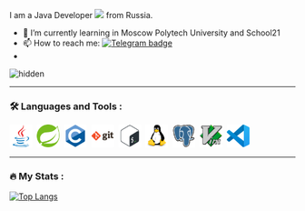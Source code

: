<!--
<div id="badges">
  <a href="https://t.me/expanxara">
    <img src="https://img.shields.io/badge/Telegram-blue?logo=telegram&logoColor=white&style=for-the-badge" alt="Telegram Badge"/>
    </a>
</div>


---
-->

I am a Java Developer <img src="https://media.giphy.com/media/WUlplcMpOCEmTGBtBW/giphy.gif" width="30"> from Russia.

- 🌱 I’m currently learning in Moscow Polytech University and School21
- 📫 How to reach me: [![Telegram badge](https://img.shields.io/badge/Telegram-blue?logo=telegram&logoColor=white&style=for-the-badge)](https://t.me/expanxara)
- 
![hidden](https://komarev.com/ghpvc/?username=expanxara)
<!--
- 🔭 I’m currently working on ...
- 🌱 I’m currently learning ...
- 👯 I’m looking to collaborate on ...
- 🤔 I’m looking for help with ...
- 💬 Ask me about ...
- 📫 How to reach me: ...
- 😄 Pronouns: ...
- ⚡ Fun fact: ...
-->

---

### :hammer_and_wrench: Languages and Tools :
<div>
  <img src="https://github.com/devicons/devicon/blob/master/icons/java/java-original.svg" title="Java" alt="Java" width="40" height="40"/>&nbsp;
  <img src="https://github.com/devicons/devicon/blob/master/icons/spring/spring-original.svg" title="spring" alt="spring" width="40" height="40"/>&nbsp;
  <img src="https://github.com/devicons/devicon/blob/master/icons/c/c-original.svg" title="C" alt="C" width="40" height="40"/>&nbsp;
  <img src="https://github.com/devicons/devicon/blob/master/icons/git/git-original-wordmark.svg" title="git" alt="git" width="40" height="40"/>&nbsp;
  <img src="https://github.com/devicons/devicon/blob/master/icons/bash/bash-original.svg" title="bash" alt="bash" width="40" height="40"/>&nbsp;
  <img src="https://github.com/devicons/devicon/blob/master/icons/linux/linux-original.svg" title="linux" alt="linux" width="40" height="40"/>&nbsp;
  <img src="https://github.com/devicons/devicon/blob/master/icons/postgresql/postgresql-original.svg" title="postgres" alt="postgres" width="40" height="40"/>&nbsp;
   <img src="https://github.com/devicons/devicon/blob/master/icons/vim/vim-original.svg" title="vim" alt="vim" width="40" height="40"/>&nbsp;
   <img src="https://github.com/devicons/devicon/blob/master/icons/vscode/vscode-original.svg" title="vscode" alt="vscode" width="40" height="40"/>&nbsp
</div>

<!-- 
https://github.com/devicons/devicon/tree/master/icons
-->

---

### :fire: My Stats : 

<!--[![GitHub Streak](http://github-readme-streak-stats.herokuapp.com?user=expanxara&theme=dark&background=000000)](https://git.io/streak-stats)-->

<!-- http://github-readme-streak-stats.herokuapp.com/demo/ -->

[![Top Langs](https://github-readme-stats.vercel.app/api/top-langs/?username=expanxara&layout=compact&theme=vision-friendly-dark)](https://github.com/anuraghazra/github-readme-stats)

